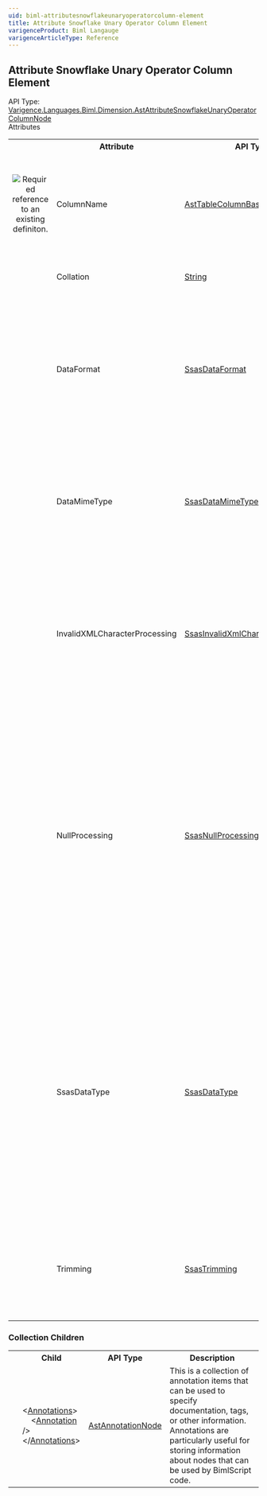 ```yaml
---
uid: biml-attributesnowflakeunaryoperatorcolumn-element
title: Attribute Snowflake Unary Operator Column Element
varigenceProduct: Biml Langauge
varigenceArticleType: Reference
---
```

## Attribute Snowflake Unary Operator Column Element<div class="AssemblyInfoGroup"><div class="CrossReferenceGroup"><div class="CrossReferenceHeader">API Type:</div><div class="CrossReferenceValue"><a href="../api-reference/Varigence.Languages.Biml.Dimension.AstAttributeSnowflakeUnaryOperatorColumnNode.html">Varigence.Languages.Biml.Dimension.AstAttributeSnowflakeUnaryOperatorColumnNode</a></div></div></div><div class="AttributeGroup"><div class="AttributeGroupHeader">Attributes</div><table id="AttributeList" class="AttributeList"><tbody><tr><th class="AttributeIconColumnHeader">&nbsp;</th><th class="AttributeNameColumnHeader">Attribute</th><th class="AttributeTypeColumnHeader">API Type</th><th class="AttributeDefaultColumnHeader">Default</th><th class="AttributeSummaryColumnHeader">Description</th></tr><tr class="ad0"><td align="center" class="AttributeIcon"><img title="Required reference to an existing definiton." src="attributeRequiredReference.png"></td><td class="AttributeName">ColumnName</td><td class="AttributeType"><a href="../api-reference/Varigence.Languages.Biml.Table.AstTableColumnBaseNode.html">AstTableColumnBaseNode</a></td><td class="AttributeDefault">&nbsp;</td><td class="AttributeSummary"><div class ="SummaryItem">This value specifies the relational database column that should be used as the basis for this Analysis Services dimension attribute column.</div></td></tr><tr class="ad1"><td align="center" class="AttributeIcon"><img title="" src="attribute.png"></td><td class="AttributeName">Collation</td><td class="AttributeType"><a href="https://msdn.microsoft.com/en-us/library/System.String.aspx">String</a></td><td class="AttributeDefault">&nbsp;</td><td class="AttributeSummary"><div class ="SummaryItem">Specifies the collation method used by the parent element.</div></td></tr><tr class="ad0"><td align="center" class="AttributeIcon"><img title="" src="attribute.png"></td><td class="AttributeName">DataFormat</td><td class="AttributeType"><a href="../api-reference/Varigence.Languages.Biml.Cube.SsasDataFormat.html">SsasDataFormat</a></td><td class="AttributeDefault">Unknown</td><td class="AttributeSummary"><div class ="SummaryItem">Specifies the formatting requirements of the DataItem element. The default setting is “none.” Allowed settings are Microsoft Excel formats and the string values TrimRight, TrimLeft, TrimAll, and TrimNone.</div></td></tr><tr class="ad1"><td align="center" class="AttributeIcon"><img title="" src="attribute.png"></td><td class="AttributeName">DataMimeType</td><td class="AttributeType"><a href="../api-reference/Varigence.Languages.Biml.Cube.SsasDataMimeType.html">SsasDataMimeType</a></td><td class="AttributeDefault">None</td><td class="AttributeSummary"><div class ="SummaryItem">Where applicable, specifies the Multipurpose Internet Mail Extensions (MIME) type of the data represented by the parent DataItem element.</div></td></tr><tr class="ad0"><td align="center" class="AttributeIcon"><img title="" src="attribute.png"></td><td class="AttributeName">InvalidXMLCharacterProcessing</td><td class="AttributeType"><a href="../api-reference/Varigence.Languages.Biml.Cube.SsasInvalidXmlCharacterProcessing.html">SsasInvalidXmlCharacterProcessing</a></td><td class="AttributeDefault">Preserve</td><td class="AttributeSummary"><div class ="SummaryItem">Determines how invalid XML characters in the source data will be handled. Preserve retains the character, Remove deletes them, and Replace inserts a question mark (?) in the place of each invalid character.</div></td></tr><tr class="ad1"><td align="center" class="AttributeIcon"><img title="" src="attribute.png"></td><td class="AttributeName">NullProcessing</td><td class="AttributeType"><a href="../api-reference/Varigence.Languages.Biml.Cube.SsasNullProcessing.html">SsasNullProcessing</a></td><td class="AttributeDefault">Automatic</td><td class="AttributeSummary"><div class ="SummaryItem">Specifies how null values will be processed. The default setting is Automatic. Other allowed settings are Preserve (which preserves the null value), Error (which generates a null key error, UnknownMember (which generates an unknown member as well as a null conversion error) and ZeroOrBlank (which converts the null value to zero in numeric data items, and a blank string in string data items).</div></td></tr><tr class="ad0"><td align="center" class="AttributeIcon"><img title="" src="attribute.png"></td><td class="AttributeName">SsasDataType</td><td class="AttributeType"><a href="../api-reference/Varigence.Languages.Biml.Cube.SsasDataType.html">SsasDataType</a></td><td class="AttributeDefault">Inherited</td><td class="AttributeSummary"><div class ="SummaryItem">This value specifies the type of the attribute column using the SQL Server Analysis Services (SSAS) type system.  Note that this type may differ from the type of the column in the underlying data source or the value computed by the specified expression. In those cases, a type cast will automatically be performed on the basis of this property setting when the types are compatible.</div></td></tr><tr class="ad1"><td align="center" class="AttributeIcon"><img title="" src="attribute.png"></td><td class="AttributeName">Trimming</td><td class="AttributeType"><a href="../api-reference/Varigence.Languages.Biml.Cube.SsasTrimming.html">SsasTrimming</a></td><td class="AttributeDefault">Right</td><td class="AttributeSummary"><div class ="SummaryItem">Specifies how data from the data source will be trimmed. The default setting is Right. Other allowed settings are Left, LeftRight, and None.</div></td></tr></tbody></table></div><div class="ChildGroup">### Collection Children<table id="ChildList" class="ChildList"><tbody><tr><th class="ChildIconColumnHeader">&nbsp;</th><th class="ChildNameColumnHeader">Child</th><th class="ChildTypeColumnHeader">API Type</th><th class="ChildSummaryColumnHeader">Description</th></tr><tr class="cd0"><td align="center" class="ChildIcon"><img title="" src="collectionChild.png"><div class="RequiredIcon" title="Required Child"></div><td class="ChildName"><span class="punc">&lt;</span><a href=Varigence.Languages.Biml.AstNode_Annotations.html">Annotations</a><span class="punc">&gt;</span><br />&nbsp;&nbsp;&nbsp;&nbsp;<span class="punc">&lt;</span><a href=Varigence.Languages.Biml.AstAnnotationNode.html">Annotation</a> <span class="punc">/&gt;</span><br /><span class="punc">&lt;/</span><a href=Varigence.Languages.Biml.AstNode_Annotations.html">Annotations</a><span class="punc">&gt;</span></td><td class="ChildType"><a href="../api-reference/Varigence.Languages.Biml.AstAnnotationNode.html">AstAnnotationNode</a></td><td class="ChildSummary"><div class ="SummaryItem">This is a collection of annotation items that can be used to specify documentation, tags, or other information.  Annotations are particularly useful for storing information about nodes that can be used by BimlScript code.</div></td></tr></tbody></table></div>